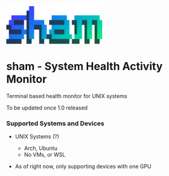 <img src="images/sham.png" height="100" alt="sham">

# sham - System Health Activity Monitor
Terminal based health monitor for UNIX systems

To be updated once 1.0 released

### Supported Systems and Devices
- UNIX Systems (?)
  - Arch, Ubuntu
  - No VMs, or WSL

- As of right now, only supporting devices with one GPU